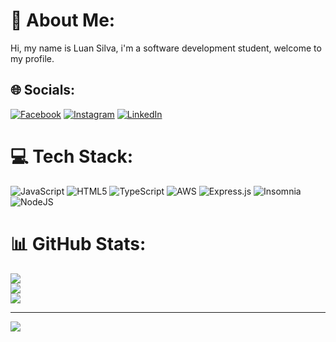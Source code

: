 # 💫 About Me:
Hi, my name is Luan Silva,
i'm a software development student, welcome to my profile.

## 🌐 Socials:
[![Facebook](https://img.shields.io/badge/Facebook-%231877F2.svg?logo=Facebook&logoColor=white)](https://facebook.com/https://web.facebook.com/luansilvap/) [![Instagram](https://img.shields.io/badge/Instagram-%23E4405F.svg?logo=Instagram&logoColor=white)](https://instagram.com/https://www.instagram.com/luuaaaan/) [![LinkedIn](https://img.shields.io/badge/LinkedIn-%230077B5.svg?logo=linkedin&logoColor=white)](https://linkedin.com/in/https://www.linkedin.com/in/luansilvapereira/) 

# 💻 Tech Stack:
![JavaScript](https://img.shields.io/badge/javascript-%23323330.svg?style=for-the-badge&logo=javascript&logoColor=%23F7DF1E) ![HTML5](https://img.shields.io/badge/html5-%23E34F26.svg?style=for-the-badge&logo=html5&logoColor=white) ![TypeScript](https://img.shields.io/badge/typescript-%23007ACC.svg?style=for-the-badge&logo=typescript&logoColor=white) ![AWS](https://img.shields.io/badge/AWS-%23FF9900.svg?style=for-the-badge&logo=amazon-aws&logoColor=white) ![Express.js](https://img.shields.io/badge/express.js-%23404d59.svg?style=for-the-badge&logo=express&logoColor=%2361DAFB) ![Insomnia](https://img.shields.io/badge/Insomnia-black?style=for-the-badge&logo=insomnia&logoColor=5849BE) ![NodeJS](https://img.shields.io/badge/node.js-6DA55F?style=for-the-badge&logo=node.js&logoColor=white)
# 📊 GitHub Stats:
![](https://github-readme-stats.vercel.app/api?username=naulcs&theme=dark&hide_border=false&include_all_commits=true&count_private=true)<br/>
![](https://github-readme-streak-stats.herokuapp.com/?user=naulcs&theme=dark&hide_border=false)<br/>
![](https://github-readme-stats.vercel.app/api/top-langs/?username=naulcs&theme=dark&hide_border=false&include_all_commits=true&count_private=true&layout=compact)

---
[![](https://visitcount.itsvg.in/api?id=naulcs&icon=0&color=0)](https://visitcount.itsvg.in)

<!-- Proudly created with GPRM ( https://gprm.itsvg.in ) -->
